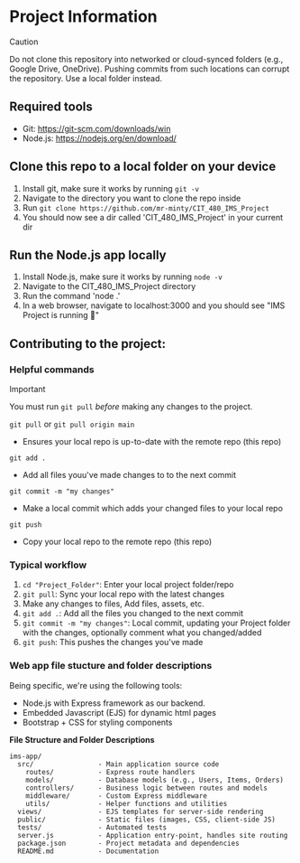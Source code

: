 
# Project Information

>[!CAUTION]
>Do not clone this repository into networked or cloud-synced folders (e.g., Google Drive, OneDrive). Pushing commits from such locations can corrupt the repository. Use a local folder instead.
## Required tools

- Git: https://git-scm.com/downloads/win  
- Node.js: https://nodejs.org/en/download/

## Clone this repo to a local folder on your device

1. Install git, make sure it works by running `git -v`
2. Navigate to the directory you want to clone the repo inside
3. Run `git clone https://github.com/mr-minty/CIT_480_IMS_Project`
4. You should now see a dir called 'CIT_480_IMS_Project' in your current dir

## Run the Node.js app locally
1. Install Node.js, make sure it works by running `node -v`
2. Navigate to the CIT_480_IMS_Project directory
3. Run the command 'node .'
4. In a web browser, navigate to localhost:3000 and you should see "IMS Project is running 🚀"

## Contributing to the project:

### Helpful commands
>[!IMPORTANT]
>You must run `git pull` *before* making any changes to the project.

`git pull` or `git pull origin main`
- Ensures your local repo is up-to-date with the remote repo (this repo)

`git add .`
- Add all files youu've made changes to to the next commit

`git commit -m "my changes"`
- Make a local commit which adds your changed files to your local repo

`git push`
- Copy your local repo to the remote repo (this repo)

### Typical workflow

1. `cd "Project_Folder"`: Enter your local project folder/repo
2. `git pull`: Sync your local repo with the latest changes
3. Make any changes to files, Add files, assets, etc.
4. `git add .`: Add all the files you changed to the next commit
5. `git commit -m "my changes"`: Local commit, updating your Project folder with the changes, optionally comment what you changed/added
6. `git push`: This pushes the changes you've made 

### Web app file stucture and folder descriptions

Being specific, we're using the following tools:  
- Node.js with Express framework as our backend.
- Embedded Javascript (EJS) for dynamic html pages
- Bootstrap + CSS for styling components

**File Structure and Folder Descriptions**
```
ims-app/
  src/                - Main application source code
    routes/           - Express route handlers
    models/           - Database models (e.g., Users, Items, Orders)
    controllers/      - Business logic between routes and models
    middleware/       - Custom Express middleware
    utils/            - Helper functions and utilities
  views/              - EJS templates for server-side rendering
  public/             - Static files (images, CSS, client-side JS)
  tests/              - Automated tests
  server.js           - Application entry-point, handles site routing
  package.json        - Project metadata and dependencies
  README.md           - Documentation
```
